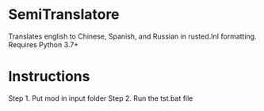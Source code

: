 # SemiTranslatore
Translates english to Chinese, Spanish, and Russian in rusted.InI formatting.
Requires Python 3.7+
# Instructions
Step 1. Put mod in input folder
Step 2. Run the tst.bat file

